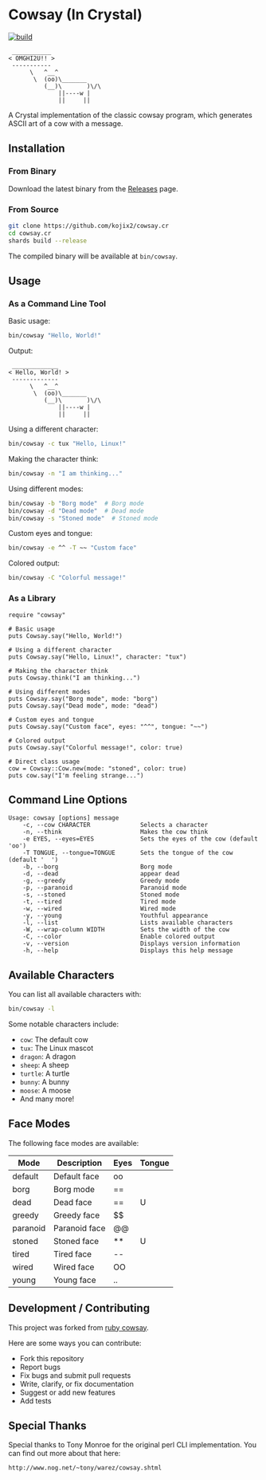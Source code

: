 # Cowsay (In Crystal)

[![build](https://github.com/kojix2/cowsay.cr/actions/workflows/build.yml/badge.svg)](https://github.com/kojix2/cowsay.cr/actions/workflows/build.yml)

     ___________
    < OMGHI2U!! >
     -----------
          \   ^__^
           \  (oo)\_______
              (__)\       )\/\
                  ||----w |
                  ||     ||

A Crystal implementation of the classic cowsay program, which generates ASCII art of a cow with a message.

## Installation

### From Binary

Download the latest binary from the [Releases](https://github.com/kojix2/cowsay.cr/releases) page.

### From Source

```bash
git clone https://github.com/kojix2/cowsay.cr
cd cowsay.cr
shards build --release
```

The compiled binary will be available at `bin/cowsay`.

## Usage

### As a Command Line Tool

Basic usage:

```bash
bin/cowsay "Hello, World!"
```

Output:
```
 _____________
< Hello, World! >
 -------------
      \   ^__^
       \  (oo)\_______
          (__)\       )\/\
              ||----w |
              ||     ||
```

Using a different character:

```bash
bin/cowsay -c tux "Hello, Linux!"
```

Making the character think:

```bash
bin/cowsay -n "I am thinking..."
```

Using different modes:

```bash
bin/cowsay -b "Borg mode"  # Borg mode
bin/cowsay -d "Dead mode"  # Dead mode
bin/cowsay -s "Stoned mode"  # Stoned mode
```

Custom eyes and tongue:

```bash
bin/cowsay -e ^^ -T ~~ "Custom face"
```

Colored output:

```bash
bin/cowsay -C "Colorful message!"
```

### As a Library

```crystal
require "cowsay"

# Basic usage
puts Cowsay.say("Hello, World!")

# Using a different character
puts Cowsay.say("Hello, Linux!", character: "tux")

# Making the character think
puts Cowsay.think("I am thinking...")

# Using different modes
puts Cowsay.say("Borg mode", mode: "borg")
puts Cowsay.say("Dead mode", mode: "dead")

# Custom eyes and tongue
puts Cowsay.say("Custom face", eyes: "^^", tongue: "~~")

# Colored output
puts Cowsay.say("Colorful message!", color: true)

# Direct class usage
cow = Cowsay::Cow.new(mode: "stoned", color: true)
puts cow.say("I'm feeling strange...")
```

## Command Line Options

```
Usage: cowsay [options] message
    -c, --cow CHARACTER              Selects a character
    -n, --think                      Makes the cow think
    -e EYES, --eyes=EYES             Sets the eyes of the cow (default 'oo')
    -T TONGUE, --tongue=TONGUE       Sets the tongue of the cow (default '  ')
    -b, --borg                       Borg mode
    -d, --dead                       appear dead
    -g, --greedy                     Greedy mode
    -p, --paranoid                   Paranoid mode
    -s, --stoned                     Stoned mode
    -t, --tired                      Tired mode
    -w, --wired                      Wired mode
    -y, --young                      Youthful appearance
    -l, --list                       Lists available characters
    -W, --wrap-column WIDTH          Sets the width of the cow
    -C, --color                      Enable colored output
    -v, --version                    Displays version information
    -h, --help                       Displays this help message
```

## Available Characters

You can list all available characters with:

```bash
bin/cowsay -l
```

Some notable characters include:
- `cow`: The default cow
- `tux`: The Linux mascot
- `dragon`: A dragon
- `sheep`: A sheep
- `turtle`: A turtle
- `bunny`: A bunny
- `moose`: A moose
- And many more!

## Face Modes

The following face modes are available:

| Mode      | Description                | Eyes | Tongue |
|-----------|----------------------------|------|--------|
| default   | Default face               | oo   |        |
| borg      | Borg mode                  | ==   |        |
| dead      | Dead face                  | ==   | U      |
| greedy    | Greedy face                | $$   |        |
| paranoid  | Paranoid face              | @@   |        |
| stoned    | Stoned face                | **   | U      |
| tired     | Tired face                 | --   |        |
| wired     | Wired face                 | OO   |        |
| young     | Young face                 | ..   |        |

## Development / Contributing

This project was forked from [ruby cowsay](https://github.com/PatrickTulskie/ruby_cowsay).

Here are some ways you can contribute:
- Fork this repository
- Report bugs
- Fix bugs and submit pull requests
- Write, clarify, or fix documentation
- Suggest or add new features
- Add tests

## Special Thanks

Special thanks to Tony Monroe for the original perl CLI implementation. You can find out more about that here:

    http://www.nog.net/~tony/warez/cowsay.shtml
